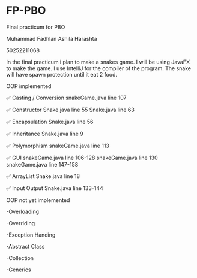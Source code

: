 # FP-PBO
Final practicum for PBO 

Muhammad Fadhlan Ashila Harashta

50252211068

In the final practicum i plan to make a snakes game. I will be using JavaFX to make the game. I use IntelliJ for the compiler of the program.
The snake will have spawn protection until it eat 2 food.

OOP implemented

✅ Casting / Conversion
snakeGame.java line 107

✅ Constructor
Snake.java line 55
Snake.java line 63

✅ Encapsulation
Snake.java line 56

✅ Inheritance
Snake.java line 9

✅ Polymorphism
snakeGame.java line 113

✅ GUI
snakeGame.java line 106-128 
snakeGame.java line 130
snakeGame.java line 147-158

✅ ArrayList
Snake.java line 18

✅ Input Output
Snake.java line 133-144

OOP not yet implemented

-Overloading

-Overriding

-Exception Handing

-Abstract Class

-Collection

-Generics
